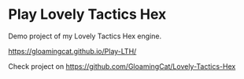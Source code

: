 # Play Lovely Tactics Hex
Demo project of my Lovely Tactics Hex engine.

https://gloamingcat.github.io/Play-LTH/

Check project on https://github.com/GloamingCat/Lovely-Tactics-Hex
